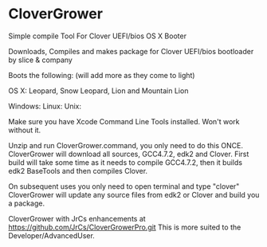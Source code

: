 CloverGrower
============

Simple compile Tool For Clover UEFI/bios OS X Booter

Downloads, Compiles and makes package for Clover UEFI/bios bootloader by slice & company

Boots the following: (will add more as they come to light)

OS X: Leopard, Snow Leopard, Lion and Mountain Lion

Windows:
Linux:
Unix:



Make sure you have Xcode Command Line Tools installed. Won't work without it.

Unzip and run CloverGrower.command, you only need to do this ONCE.
CloverGrower will download all sources, GCC4.7.2, edk2 and Clover.
First build will take some time as it needs to compile GCC4.7.2, then it builds edk2 BaseTools and then compiles Clover. 

On subsequent uses you only need to open terminal and type "clover"
CloverGrower will update any source files from edk2 or Clover and build you a package.


CloverGrower with JrCs enhancements at https://github.com/JrCs/CloverGrowerPro.git
This is more suited to the Developer/AdvancedUser.

